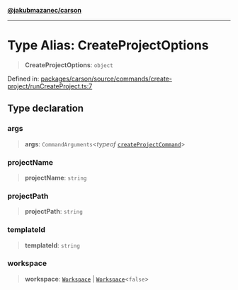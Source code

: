 [**@jakubmazanec/carson**](../README.md)

---

# Type Alias: CreateProjectOptions

> **CreateProjectOptions**: `object`

Defined in:
[packages/carson/source/commands/create-project/runCreateProject.ts:7](https://github.com/jakubmazanec/tools/blob/412167e80a7675933e43d5220a19d05130301e2d/packages/carson/source/commands/create-project/runCreateProject.ts#L7)

## Type declaration

### args

> **args**: `CommandArguments`\<_typeof_
> [`createProjectCommand`](../variables/createProjectCommand.md)\>

### projectName

> **projectName**: `string`

### projectPath

> **projectPath**: `string`

### templateId

> **templateId**: `string`

### workspace

> **workspace**: [`Workspace`](../classes/Workspace.md) \|
> [`Workspace`](../classes/Workspace.md)\<`false`\>
